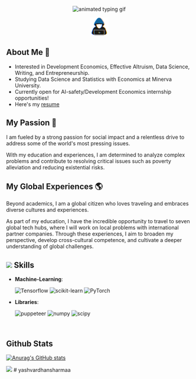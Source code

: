 <div align="center">

  ![animated typing gif](https://readme-typing-svg.herokuapp.com?font=Time+New+Roman&color=cyan&size=25&duration=2500&pause=1500&center=true&vCenter=true&width=600&height=70&lines=Hey,+I+am+Yashvardhan!+👋;)
  
</div>

<p align="center">
	
  <img src="https://github.com/0xAbdulKhalid/0xAbdulKhalid/raw/main/assets/mdImages/about_me.gif" width="50px">
</p>

## <b>About Me</b> 🙋
- Interested in Development Economics, Effective Altruism, Data Science, Writing, and Entrepreneurship.
- Studying Data Science and Statistics with Economics at Minerva University.
- Currently open for AI-safety/Development Economics internship opportunities!
- Here's my [resume](https://docs.google.com/document/d/1sDXooVxdB1W3AEIkn47rsm_WUqd5BJ0hgH2lwmZD3dg/edit?usp=sharing)

## <b>My Passion</b> 🔆
I am fueled by a strong passion for social impact and a relentless drive to address some of the world's most pressing issues. 

With my education and experiences, I am determined to analyze complex problems and contribute to resolving critical issues such as poverty alleviation and reducing existential risks.

## <b>My Global Experiences</b>    🌎
Beyond academics, I am a global citizen who loves traveling and embraces diverse cultures and experiences. 

As part of my education, I have the incredible opportunity to travel to seven global tech hubs, where I will work on local problems with international partner companies. Through these experiences, I aim to broaden my perspective, develop cross-cultural competence, and cultivate a deeper understanding of global challenges.

## <img src="https://media2.giphy.com/media/QssGEmpkyEOhBCb7e1/giphy.gif?cid=ecf05e47a0n3gi1bfqntqmob8g9aid1oyj2wr3ds3mg700bl&rid=giphy.gif" width ="25"><b> Skills</b>

- **Machine-Learning**:
	
    ![Tensorflow](https://img.shields.io/badge/TensorFlow-FF6F00?style=for-the-badge&logo=tensorflow&logoColor=white)
    <img src="https://a11ybadges.com/badge?logo=scikitlearn" alt="scikit-learn" height="28"/>
    <img src="https://a11ybadges.com/badge?logo=pytorch" alt="PyTorch" height="28"/>

- **Libraries**:
	
	<img src="https://a11ybadges.com/badge?logo=pandas" alt="puppeteer" height="28"/>
	<img src="https://a11ybadges.com/badge?logo=numpy" alt="numpy" height="28"/>
	<img src="https://a11ybadges.com/badge?logo=scipy" alt="scipy" height="28"/>

<br>

## **Github Stats**
[![Anurag's GitHub stats](https://github-readme-stats.vercel.app/api?username=yashvardhansharmaa&hide=contribs,prs&theme=github_dark)](https://github.com/anuraghazra/github-readme-stats)

<img src="https://user-images.githubusercontent.com/73097560/115834477-dbab4500-a447-11eb-908a-139a6edaec5c.gif">
# yashvardhansharmaa
